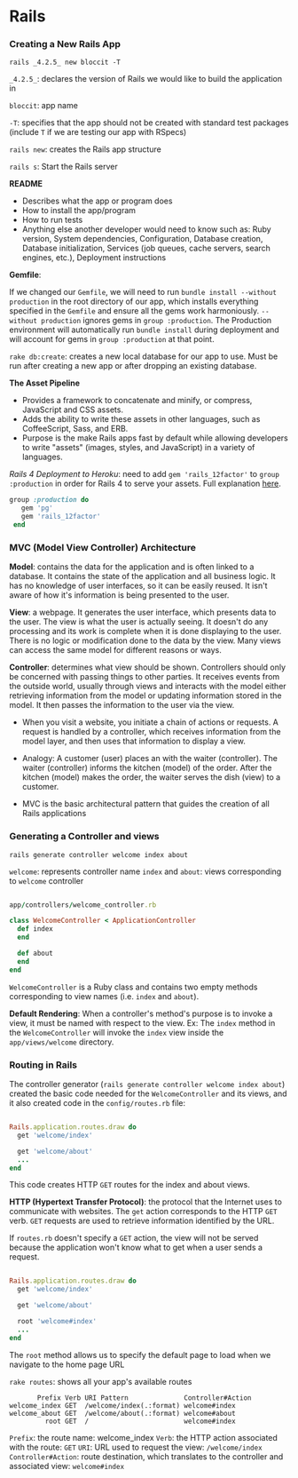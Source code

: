 # Rails

### Creating a New Rails App

`rails _4.2.5_ new bloccit -T`

`_4.2.5_`: declares the version of Rails we would like to build the application in

`bloccit`: app name

`-T`: specifies that the app should not be created with standard test packages (include `T` if we are testing our app with RSpecs)

`rails new`: creates the Rails app structure

`rails s`: Start the Rails server

**README**
+ Describes what the app or program does
+ How to install the app/program
+ How to run tests
+ Anything else another developer would need to know such as: Ruby version, System dependencies, Configuration, Database creation, Database initialization, Services (job queues, cache servers, search engines, etc.), Deployment instructions

**Gemfile**:

If we changed our `Gemfile`, we will need to run `bundle install --without production` in the root directory of our app, which installs everything specified in the `Gemfile` and ensure all the gems work harmoniously. `--without production` ignores gems in `group :production`. The Production environment will automatically run `bundle install` during deployment and will account for gems in `group :production` at that point.

`rake db:create`: creates a new local database for our app to use. Must be run after creating a new app or after dropping an existing database.

**The Asset Pipeline**

+ Provides a framework to concatenate and minify, or compress, JavaScript and CSS assets.
+ Adds the ability to write these assets in other languages, such as CoffeeScript, Sass, and ERB.
+ Purpose is the make Rails apps fast by default while allowing developers to write "assets" (images, styles, and JavaScript) in a variety of languages.

*Rails 4 Deployment to Heroku*: need to add `gem 'rails_12factor'` to `group :production` in order for Rails 4 to serve your assets. Full explanation [here](https://devcenter.heroku.com/articles/rails-4-asset-pipeline).

```ruby
group :production do
   gem 'pg'
   gem 'rails_12factor'
 end
```
### MVC (Model View Controller) Architecture

**Model**: contains the data for the application and is often linked to a database. It contains the state of the application and all business logic. It has no knowledge of user interfaces, so it can be easily reused. It isn't aware of how it's information is being presented to the user.

**View**: a webpage. It generates the user interface, which presents data to the user. The view is what the user is actually seeing. It doesn't do any processing and its work is complete when it is done displaying to the user. There is no logic or modification done to the data by the view. Many views can access the same model for different reasons or ways.

**Controller**: determines what view should be shown. Controllers should only be concerned with passing things to other parties. It receives events from the outside world, usually through views and interacts with the model either retrieving information from the model or updating information stored in the model. It then passes the information to the user via the view.

+ When you visit a website, you initiate a chain of actions or requests. A request is handled by a controller, which receives information from the model layer, and then uses that information to display a view.

+ Analogy: A customer (user) places an with the waiter (controller). The waiter (controller) informs the kitchen (model) of the order. After the kitchen (model) makes the order, the waiter serves the dish (view) to a customer.

+ MVC is the basic architectural pattern that guides the creation of all Rails applications


### Generating a Controller and views

`rails generate controller welcome index about`

`welcome`: represents controller name
`index` and `about`: views corresponding to `welcome` controller

``` ruby

app/controllers/welcome_controller.rb

class WelcomeController < ApplicationController
  def index
  end

  def about
  end
end

```

`WelcomeController` is a Ruby class and contains two empty methods corresponding to view names (i.e. `index` and `about`).

**Default Rendering**: When a controller's method's purpose is to invoke a view, it must be named with respect to the view. Ex: The `index` method in the `WelcomeController` will invoke the `index` view inside the `app/views/welcome` directory.

### Routing in Rails

The controller generator (`rails generate controller welcome index about`) created the basic code needed for the `WelcomeController` and its views, and it also created code in the `config/routes.rb` file:

``` ruby

Rails.application.routes.draw do
  get 'welcome/index'

  get 'welcome/about'
  ...
end

```
This code creates HTTP `GET` routes for the index and about views.

**HTTP (Hypertext Transfer Protocol)**: the protocol that the Internet uses to communicate with websites. The `get` action corresponds to the HTTP `GET` verb. `GET` requests are used to retrieve information identified by the URL.

If `routes.rb` doesn't specify a `GET` action, the view will not be served because the application won't know what to get when a user sends a request.

``` ruby

Rails.application.routes.draw do
  get 'welcome/index'

  get 'welcome/about'

  root 'welcome#index'
  ...
end

```

The `root` method allows us to specify the default page to load when we navigate to the home page URL

`rake routes`: shows all your app's available routes

```
       Prefix Verb URI Pattern              Controller#Action
welcome_index GET  /welcome/index(.:format) welcome#index
welcome_about GET  /welcome/about(.:format) welcome#about
         root GET  /                        welcome#index
```
`Prefix`: the route name: welcome_index
`Verb`: the HTTP action associated with the route: `GET`
`URI`: URL used to request the view: `/welcome/index`
`Controller#Action`: route destination, which translates to the controller and associated view: `welcome#index`
